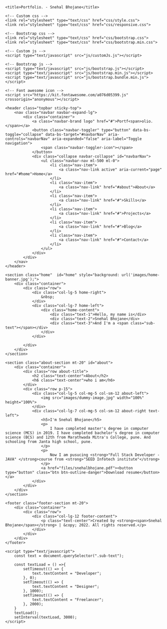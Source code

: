 <!DOCTYPE html>
<html>
<head>
	<meta charset="utf-8">
	<!-- For Mobile Friendly -->
    <meta name="viewport" content="width=device-width, initial-scale=1">

	<title>Portfolio. - Snehal Bhojane</title>

	<!-- Custom css -->
	<link rel="stylesheet" type="text/css" href="css/style.css">
	<link rel="stylesheet" type="text/css" href="css/responsive.css">

	<!-- Bootstrap css -->
	<link rel="stylesheet" type="text/css" href="css/bootstrap.css">
	<link rel="stylesheet" type="text/css" href="css/bootstrap.min.css">

	<!-- Custom js -->
	<script type="text/javascript" src="js/customJs.js"></script>

	<!-- Bootstrap js -->
	<script type="text/javascript" src="js/bootstrap.js"></script>
	<script type="text/javascript" src="js/bootstrap.min.js"></script>
	<script type="text/javascript" src="js/bootstrap.bundle.min.js"></script>

	<!-- Font awesome icon -->
	<script src="https://kit.fontawesome.com/a076d05399.js" crossorigin="anonymous"></script>
</head>
<body>

<!-- start navbar -->
	<header class="topbar sticky-top">
		<nav class="navbar navbar-expand-lg">
	  		<div class="container">
	    		<a class="navbar-brand logo" href="#">Portf<span>olio.</span></a>
	    		<button class="navbar-toggler" type="button" data-bs-toggle="collapse" data-bs-target="#navbarNav" aria-controls="navbarNav" aria-expanded="false" aria-label="Toggle navigation">
	      			<span class="navbar-toggler-icon"></span>
	    		</button>
	   			<div class="collapse navbar-collapse" id="navbarNav">
	      			<ul class="navbar-nav ml-500 ml-0">
	        			<li class="nav-item">
	          				<a class="nav-link active" aria-current="page" href="#home">Home</a>
	        			</li>
	        			<li class="nav-item">
	          				<a class="nav-link" href="#about">About</a>
	        			</li>
	        			<li class="nav-item">
	          				<a class="nav-link" href="#">Skills</a>
	        			</li>
	        			<li class="nav-item">
	          				<a class="nav-link" href="#">Projects</a>
	        			</li>
	        			<li class="nav-item">
	          				<a class="nav-link" href="#">Blog</a>
	        			</li>
	        			<li class="nav-item">
	          				<a class="nav-link" href="#">Contact</a>
	        			</li>
	    			</ul>
	    		</div>
	  		</div>
		</nav>
	</header>

<!-- start home section -->
	<section class="home"  id="home" style="background: url('images/home-banner.jpg');">
		<div class="container">
			<div class="row">
				<div class="col-lg-5 home-right">
					&nbsp;
				</div>
				<div class="col-lg-7 home-left">
					<div class="home-content">
						<div class="text-1">Hello, my name is</div>
						<div class="text-2">Snehal Bhojane</div>
						<div class="text-3">And I'm a <span class="sub-text"></span></div>
					</div>
				</div>
				
			</div>
		</div>
	</section>

<!-- start about section -->
	<section class="about-section mt-20" id="about">
		<div class="container">
			<div class="row about-title">
				<h2 class="text-center">About</h2>
				<h6 class="text-center">who i am</h6>
			</div>
			<div class="row p-15">
				<div class="col-lg-5 col-mg-5 col-sm-12 about-left">
					<img src="images/dummy-image.jpg" width="100%" height="100%">
				</div>
				<div class="col-lg-7 col-mg-5 col-sm-12 about-right text-left">
					<h5>I'm Snehal Bhojane</h5>
					<p>
						I have completed master's degree in computer science (MCS) in 2019. I have completed bachelor's degree in computer science (BCS) and 12th from Marathwada Mitra's College, pune. And schooling from Janta high school, pune.
					</p>
					<p>
						Now I am pusucing <strong>"Full Stack Developer - JAVA" </strong>course from <strong>"SEED Infotech institute"</strong>
					</p>
					<a href="files/snehalbhojane.pdf"><button type="button" class="btn btn-outline-danger">Download resume</button></a>
				</div>
			</div>
		</div>
	</section>

	

<!-- start footer section -->	

	<footer class="footer-section mt-20">
		<div class="container">
			<div class="row">
				<div class="col-lg-12 footer-content">
					<p class="text-center">Created by <strong><span>Snehal Bhojane</span></strong> | &copy; 2022. All rights reserved.</p>
				</div>
			</div>
		</div>
	</footer>

<!-- Popper -->
<script src="https://cdn.jsdelivr.net/npm/@popperjs/core@2.9.2/dist/umd/popper.min.js"></script>

<!-- for banner text animation -->
	<script type="text/javascript">
		const text = document.querySelector(".sub-text");

		const textLoad = () =>{
			setTimeout(() => {
				text.textContent = "Developer";
			}, 0);
			setTimeout(() => {
				text.textContent = "Designer";
			}, 1000);
			setTimeout(() => {
				text.textContent = "Freelancer";
			}, 2000);
		}
		textLoad();
		setInterval(textLoad, 3000);
	</script>
</body>
</html>
